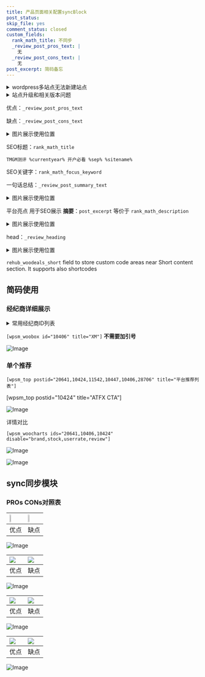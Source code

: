 ```yaml
---
title: 产品页面相关配置syncBlock
post_status: 
skip_file: yes
comment_status: closed
custom_fields:
  rank_math_title: 不同步
  _review_post_pros_text: |
    无
  _review_post_cons_text: |
    无
post_excerpt: 简码备忘
---
```

<details><summary>wordpress多站点无法新建站点</summary>

<li>和报错需要清理cookies一样的原因</li>
<li>wp-config.php里面<code>define( 'SUBDOMAIN_INSTALL', false );//子域名安装</code></li>
<li>新建子站点是用<code>define( 'SUBDOMAIN_INSTALL', true);//子域名安装</code> 完成以后，改成<code>false</code></li>
</details>

<details><summary>站点升级和相关版本问题</summary>

<p>wordpress：5.9.9
woocommerce：7.5.1
出现问题的地方：主题选项里面>><strong>Product layout >>compact style</strong></p>
<p>如何出现没有用过的字段 导致无法保存。先导出配置 然后进行修改，后面再次恢复即可。</p>
<p>出现部分字段无法显示时，需要返回默认布局后，对产品进行保存就好了。</p>
<p></p>
</details>

优点：`_review_post_pros_text`

缺点：`_review_post_cons_text`

<details><summary>图片展示使用位置</summary>

<img src="https://prod-files-secure.s3.us-west-2.amazonaws.com/39ed1227-6d7d-4570-be36-9ccd4a2c4241/f51d3d83-55d4-4bdf-9604-f37ec77ab556/Untitled.png?X-Amz-Algorithm=AWS4-HMAC-SHA256&X-Amz-Content-Sha256=UNSIGNED-PAYLOAD&X-Amz-Credential=ASIAZI2LB466VM6VZ3BB%2F20250730%2Fus-west-2%2Fs3%2Faws4_request&X-Amz-Date=20250730T105519Z&X-Amz-Expires=3600&X-Amz-Security-Token=IQoJb3JpZ2luX2VjEJL%2F%2F%2F%2F%2F%2F%2F%2F%2F%2FwEaCXVzLXdlc3QtMiJFMEMCIDYXqU8PpVLj0m8i8uyVie7U4fkVFZmlBOdaBC7may3JAh8gJAnLti%2FsFdj2nHQfOPDmTtRk5jVNESSiDYE3%2BFPdKogECLv%2F%2F%2F%2F%2F%2F%2F%2F%2F%2FwEQABoMNjM3NDIzMTgzODA1IgzTvgnWINJKZN62Mooq3AMAtOT%2F0Os%2BJQVF%2F7w2l27Z%2FlZsyNIFsyPGR5RaobbtifHVh4ZXJ95v3ONnW6LIDC1mdP9iG%2Frm4pwY41DY6e%2BcODvSDpeS9IwnXeOJHc0sSJ6PL5pIXbq478T6DUEY5VaDoHZm216o6u8K6Zj9qNa7sx7OEnmlaOweJR1Wa2mc8iP9Fgr5%2FQpp5Z%2FMJOpJyn5XWaNCuXR59hjjv35KWUhhnV9cYIv9ESJOS6UzFxbFSb4uCKPMguww1i5rGuMbsuot0yhG6PF8x37S6F4OzLIyVqVY4Y8z5PIooxg13v%2FA%2FyxTOdTz0x4AD1Nhegm08VHrsl3mp9HuuwmEc7n7ZuqEMt1w9QwiSPhq9lAMX16IRJ34s3zB5wOot7USdFIJqlZUZzsCYLXKHkfwALk14dnw6472Vq1cKqlUL914%2FAxPSxaPZVDX4qWq13T0hPan2tRtSbzb5oprlDtlYs3XiXzXliGeXI716DUXmeq64q8Mt%2FWRPm9kPwWPJAel1ZabCQ%2BGqJdMSU1ZUAYSItZSP8j%2Fxz7LfVOYwE%2BkspFomphEF3HV0UJNAFjWVaIsxSYJIbfno0Jlsp3Y95cDqq71fEiYKcOifwf7dXtPWIEl92vqIYOOkahgLkz4gfyiQTDy0KfEBjqnAcZHSpWTKpWci1yBrQHMdAxakI%2Brz5u%2Bd8m6oyQ9SVgB6JcJNcvJ8E3JEYWmrRX4cFvVUVQI4H%2BZ65xrd0inhCPsbl6CaO2gyCtce3t8WLZwE%2By3lCRjhZkvCzw6B6omHhd5fZcjYGtwK4vEgEivFL1RQWUbQcrFxdFJ6z8v7OHY2XFccFXTkOcfBK9jJk5%2BRDsFFvSDXHtNus6UbHj5vwQdOROO%2B5fH&X-Amz-Signature=d3a248369cef0ca2f7866086c77cb7fa5de68f40d2976d58fe1c54df87d141ef&X-Amz-SignedHeaders=host&x-amz-checksum-mode=ENABLED&x-id=GetObject" alt="Image">
</details>

SEO标题：`rank_math_title`

`TMGM测评 %currentyear% 开户必看 %sep% %sitename%`

SEO关键字：`rank_math_focus_keyword`

一句话总结：`_review_post_summary_text`

<details><summary>图片展示使用位置</summary>

<img src="https://prod-files-secure.s3.us-west-2.amazonaws.com/39ed1227-6d7d-4570-be36-9ccd4a2c4241/4b96a922-296c-4f4e-8630-d1c870cbce01/Untitled.png?X-Amz-Algorithm=AWS4-HMAC-SHA256&X-Amz-Content-Sha256=UNSIGNED-PAYLOAD&X-Amz-Credential=ASIAZI2LB466W66QVOVK%2F20250730%2Fus-west-2%2Fs3%2Faws4_request&X-Amz-Date=20250730T105520Z&X-Amz-Expires=3600&X-Amz-Security-Token=IQoJb3JpZ2luX2VjEJL%2F%2F%2F%2F%2F%2F%2F%2F%2F%2FwEaCXVzLXdlc3QtMiJHMEUCIHJfIPN0nEs5YSXbL1fUSzJJBvMii1JOiStlL1wGF4JbAiEAxv%2FsT%2F9y0EsnTTm%2B8A%2BP3fI0ISBu1bTa%2BuGQmTLLXOIqiAQIu%2F%2F%2F%2F%2F%2F%2F%2F%2F%2F%2FARAAGgw2Mzc0MjMxODM4MDUiDDhMNGeS6Nh%2Fk%2FU2WCrcA78KOBK0Y%2FsnUGYfhuMPQWa5sGLyw83sIgs4m%2FoEABYEpNGkkDM85kc2tE5oEcKGRn15vJ8cVuIpuRt1ey1xn2zsfnCoRg0QpO4iAFe%2F0R6ey8ARun3JTd5SOS9ED8foIlRBhcxDRWunWSc%2FRd6%2Bd5nAadkoQzmT%2Bxf0p9Autr5JJrxxdvBzmmWtr6CVxHft5sEuOEk%2F69yYiAxtBI8U3U%2BtGjFyLV%2BMSWOimGTf77p3zU7PigXLTXYiSQmSy19GHG8nTIYkETcIV59NGcvBBzorIgRDI7LYMzeeGc%2FTRAKUxe7DT%2Bdr4OJkKPLXemKm6x7kLY3hyBTQgUM%2FA9sAq09G0jw3iZ6fasANx3X4WTh1PLxi2Uqn0mZLrd3XncKYLEWtg40ba6LWUj5g2Fcc2LKlGuco8%2BrDeAp0ucrmS8mGp%2F6mMFEBJluzNNy2x70I4fekOulWn5oe9iviH2HTzYQWtqBktPdcwcxh1rLkc4Qxy3kPZ7Mm0WSNp%2Fdo8hpsNhAGS1iijyRimqBSDIk4Dm6R%2BKPV3xasW9xlQI7yElgWqVV4GtazCmTocSelsUG7ECGHy3TwQkIHG2d0iakt172lwiXRmb7GqF4btkToIq10MRpQRl%2FxdGbx0ZoJMIzQp8QGOqUBYsu9NA6%2FHicBXNndf3%2F2VXUgA4M8P6ya1nDJnVlADFxMnA5vgY7gTdbMxgaK2rbjHjvKNDHDLkie4JfieSmyRmk1Z9yAP%2Be6Jps3KNwffeuLuZUMdOSMzdV20TuQMcz8LlYOTZbudt84lpXCAA6Egv1NkJ2anHvPx%2Bb%2BpklODGwvak1u1ezfpK5kwIoe05MYZOU0q3gde6ggKK5sGoSRcjQ0y70l&X-Amz-Signature=b30a8a1061e721591c349c5e4b2e1a07f8aa4fa5ed729cef4f37102606ac30dc&X-Amz-SignedHeaders=host&x-amz-checksum-mode=ENABLED&x-id=GetObject" alt="Image">
</details>

平台亮点 用于SEO展示 **摘要**：`post_excerpt`  等价于 `rank_math_description`

<details><summary>图片展示使用位置</summary>

<img src="https://prod-files-secure.s3.us-west-2.amazonaws.com/39ed1227-6d7d-4570-be36-9ccd4a2c4241/1ee11f63-b60a-4dfe-a7a7-d58ff23b5d88/Untitled.png?X-Amz-Algorithm=AWS4-HMAC-SHA256&X-Amz-Content-Sha256=UNSIGNED-PAYLOAD&X-Amz-Credential=ASIAZI2LB466QSATDMLD%2F20250730%2Fus-west-2%2Fs3%2Faws4_request&X-Amz-Date=20250730T105520Z&X-Amz-Expires=3600&X-Amz-Security-Token=IQoJb3JpZ2luX2VjEJL%2F%2F%2F%2F%2F%2F%2F%2F%2F%2FwEaCXVzLXdlc3QtMiJHMEUCIDV6VobcCIjDZYGxXLRrFQh%2B9xMUu0zg8dqboiTe1Ky%2FAiEAp6VT8Td3s7iBO5v8Z5M2JXfXQ0ZLP81GvnFx97Jg4pAqiAQIu%2F%2F%2F%2F%2F%2F%2F%2F%2F%2F%2FARAAGgw2Mzc0MjMxODM4MDUiDIC1PudGbxxxPW6XCSrcA6mQakAADgT0HkxJBp2%2B3TGAit8AqoKmJVCcbUNOuMYUZf0Ti2kGSovOHTjlSX4tvcqm63Qt18F6g9s4nEXz82DKobCSB2XJM6S8H7HZIoN5zqBZCFJeO2mbi2hWPL2VO04NHMGOIyZDPwlz4IRM%2BHWUY6Jh2Hw6eZLaifqJnZn1LMk9PLr0UvUqA2h8OIVKmPfdSgaU4SRoiAcvrGoo%2BRO5AJ5mOIQgMJQ6fbFKrCu9%2B5qknHtCA1JFrPByOADy54fbpFMvr5FOWn7eSfj34HXp0FMNoS39EdffAToXr1PfzSYC97ugMkzlxW9ZyCOgViAL%2BURPUHol046ALHTBJhd7i6mEBPyhsfY1K1zVv%2FGD%2BHOsXmXCCb2H9seRIq9Ggk2FsZeo%2BDNfuR1LqdEoccc9GAicZZ5aLsKpG39X4zrHnw3wnhGxHMrh8u%2FCRFeeIRiooQ4n9JH7iPOt5%2FCAr6p4IWqNqBsGUd%2Fmads7Zr3HXfp0uf4gzjmTU92e%2B74wJciQaCiyRuygfbvTGmJWjAbHg7ieM6PEDKKu4Hzxb2qcU8yu6AEpzJpriw6IXvffSl7aCcYOqSJ%2F5TFHauZqM7Nhtqe5khPJSS1gAxhnJ5VGuZBxNVJACDTT7JtzMKLQp8QGOqUBVm5YfwI5jzw5cIRC1QmpBZzIsbmHh9Rghsh%2BqqN62yBSSSUk8ROvVsXXVVXeUkcXETzOBwR8GWU6OtErpTlsNpAkbgpzDBioUEIJfBf%2FNTyekOevIf1ZePWpuPo3QhePc4M7PN9FnUHNFtocFn82Xwe6KfOwzZcU06e0Qtq7Ug%2BfJ8vrC7IOe3Pbvrxr8%2FGcDBUOZolhjsngWJpRSMz7yTv%2Bdjdk&X-Amz-Signature=66f67183927ca94d7e6b03af287fbe3a9572e63d4f69df7ee2a9459e2c3d88a3&X-Amz-SignedHeaders=host&x-amz-checksum-mode=ENABLED&x-id=GetObject" alt="Image">
<img src="https://prod-files-secure.s3.us-west-2.amazonaws.com/39ed1227-6d7d-4570-be36-9ccd4a2c4241/ad4118b5-78d8-4fbe-801e-3b29b5d99c01/Untitled.png?X-Amz-Algorithm=AWS4-HMAC-SHA256&X-Amz-Content-Sha256=UNSIGNED-PAYLOAD&X-Amz-Credential=ASIAZI2LB466QSATDMLD%2F20250730%2Fus-west-2%2Fs3%2Faws4_request&X-Amz-Date=20250730T105520Z&X-Amz-Expires=3600&X-Amz-Security-Token=IQoJb3JpZ2luX2VjEJL%2F%2F%2F%2F%2F%2F%2F%2F%2F%2FwEaCXVzLXdlc3QtMiJHMEUCIDV6VobcCIjDZYGxXLRrFQh%2B9xMUu0zg8dqboiTe1Ky%2FAiEAp6VT8Td3s7iBO5v8Z5M2JXfXQ0ZLP81GvnFx97Jg4pAqiAQIu%2F%2F%2F%2F%2F%2F%2F%2F%2F%2F%2FARAAGgw2Mzc0MjMxODM4MDUiDIC1PudGbxxxPW6XCSrcA6mQakAADgT0HkxJBp2%2B3TGAit8AqoKmJVCcbUNOuMYUZf0Ti2kGSovOHTjlSX4tvcqm63Qt18F6g9s4nEXz82DKobCSB2XJM6S8H7HZIoN5zqBZCFJeO2mbi2hWPL2VO04NHMGOIyZDPwlz4IRM%2BHWUY6Jh2Hw6eZLaifqJnZn1LMk9PLr0UvUqA2h8OIVKmPfdSgaU4SRoiAcvrGoo%2BRO5AJ5mOIQgMJQ6fbFKrCu9%2B5qknHtCA1JFrPByOADy54fbpFMvr5FOWn7eSfj34HXp0FMNoS39EdffAToXr1PfzSYC97ugMkzlxW9ZyCOgViAL%2BURPUHol046ALHTBJhd7i6mEBPyhsfY1K1zVv%2FGD%2BHOsXmXCCb2H9seRIq9Ggk2FsZeo%2BDNfuR1LqdEoccc9GAicZZ5aLsKpG39X4zrHnw3wnhGxHMrh8u%2FCRFeeIRiooQ4n9JH7iPOt5%2FCAr6p4IWqNqBsGUd%2Fmads7Zr3HXfp0uf4gzjmTU92e%2B74wJciQaCiyRuygfbvTGmJWjAbHg7ieM6PEDKKu4Hzxb2qcU8yu6AEpzJpriw6IXvffSl7aCcYOqSJ%2F5TFHauZqM7Nhtqe5khPJSS1gAxhnJ5VGuZBxNVJACDTT7JtzMKLQp8QGOqUBVm5YfwI5jzw5cIRC1QmpBZzIsbmHh9Rghsh%2BqqN62yBSSSUk8ROvVsXXVVXeUkcXETzOBwR8GWU6OtErpTlsNpAkbgpzDBioUEIJfBf%2FNTyekOevIf1ZePWpuPo3QhePc4M7PN9FnUHNFtocFn82Xwe6KfOwzZcU06e0Qtq7Ug%2BfJ8vrC7IOe3Pbvrxr8%2FGcDBUOZolhjsngWJpRSMz7yTv%2Bdjdk&X-Amz-Signature=438696b6d965a87c526a698e75440ab484111b0d718f7300b02b82b44168c1f5&X-Amz-SignedHeaders=host&x-amz-checksum-mode=ENABLED&x-id=GetObject" alt="Image">
<img src="https://prod-files-secure.s3.us-west-2.amazonaws.com/39ed1227-6d7d-4570-be36-9ccd4a2c4241/a38cf7c9-a79c-4b64-9e94-13589fe0758b/Untitled.png?X-Amz-Algorithm=AWS4-HMAC-SHA256&X-Amz-Content-Sha256=UNSIGNED-PAYLOAD&X-Amz-Credential=ASIAZI2LB466QSATDMLD%2F20250730%2Fus-west-2%2Fs3%2Faws4_request&X-Amz-Date=20250730T105520Z&X-Amz-Expires=3600&X-Amz-Security-Token=IQoJb3JpZ2luX2VjEJL%2F%2F%2F%2F%2F%2F%2F%2F%2F%2FwEaCXVzLXdlc3QtMiJHMEUCIDV6VobcCIjDZYGxXLRrFQh%2B9xMUu0zg8dqboiTe1Ky%2FAiEAp6VT8Td3s7iBO5v8Z5M2JXfXQ0ZLP81GvnFx97Jg4pAqiAQIu%2F%2F%2F%2F%2F%2F%2F%2F%2F%2F%2FARAAGgw2Mzc0MjMxODM4MDUiDIC1PudGbxxxPW6XCSrcA6mQakAADgT0HkxJBp2%2B3TGAit8AqoKmJVCcbUNOuMYUZf0Ti2kGSovOHTjlSX4tvcqm63Qt18F6g9s4nEXz82DKobCSB2XJM6S8H7HZIoN5zqBZCFJeO2mbi2hWPL2VO04NHMGOIyZDPwlz4IRM%2BHWUY6Jh2Hw6eZLaifqJnZn1LMk9PLr0UvUqA2h8OIVKmPfdSgaU4SRoiAcvrGoo%2BRO5AJ5mOIQgMJQ6fbFKrCu9%2B5qknHtCA1JFrPByOADy54fbpFMvr5FOWn7eSfj34HXp0FMNoS39EdffAToXr1PfzSYC97ugMkzlxW9ZyCOgViAL%2BURPUHol046ALHTBJhd7i6mEBPyhsfY1K1zVv%2FGD%2BHOsXmXCCb2H9seRIq9Ggk2FsZeo%2BDNfuR1LqdEoccc9GAicZZ5aLsKpG39X4zrHnw3wnhGxHMrh8u%2FCRFeeIRiooQ4n9JH7iPOt5%2FCAr6p4IWqNqBsGUd%2Fmads7Zr3HXfp0uf4gzjmTU92e%2B74wJciQaCiyRuygfbvTGmJWjAbHg7ieM6PEDKKu4Hzxb2qcU8yu6AEpzJpriw6IXvffSl7aCcYOqSJ%2F5TFHauZqM7Nhtqe5khPJSS1gAxhnJ5VGuZBxNVJACDTT7JtzMKLQp8QGOqUBVm5YfwI5jzw5cIRC1QmpBZzIsbmHh9Rghsh%2BqqN62yBSSSUk8ROvVsXXVVXeUkcXETzOBwR8GWU6OtErpTlsNpAkbgpzDBioUEIJfBf%2FNTyekOevIf1ZePWpuPo3QhePc4M7PN9FnUHNFtocFn82Xwe6KfOwzZcU06e0Qtq7Ug%2BfJ8vrC7IOe3Pbvrxr8%2FGcDBUOZolhjsngWJpRSMz7yTv%2Bdjdk&X-Amz-Signature=cbdc0ffbf66c90dc08fcf88205876a7cc194ee3e31cc6cb2ab64fc32adaea356&X-Amz-SignedHeaders=host&x-amz-checksum-mode=ENABLED&x-id=GetObject" alt="Image">
<img src="https://prod-files-secure.s3.us-west-2.amazonaws.com/39ed1227-6d7d-4570-be36-9ccd4a2c4241/7da6fc1e-d2ac-42ae-8c75-cb5749aa18f6/Untitled.png?X-Amz-Algorithm=AWS4-HMAC-SHA256&X-Amz-Content-Sha256=UNSIGNED-PAYLOAD&X-Amz-Credential=ASIAZI2LB466QSATDMLD%2F20250730%2Fus-west-2%2Fs3%2Faws4_request&X-Amz-Date=20250730T105520Z&X-Amz-Expires=3600&X-Amz-Security-Token=IQoJb3JpZ2luX2VjEJL%2F%2F%2F%2F%2F%2F%2F%2F%2F%2FwEaCXVzLXdlc3QtMiJHMEUCIDV6VobcCIjDZYGxXLRrFQh%2B9xMUu0zg8dqboiTe1Ky%2FAiEAp6VT8Td3s7iBO5v8Z5M2JXfXQ0ZLP81GvnFx97Jg4pAqiAQIu%2F%2F%2F%2F%2F%2F%2F%2F%2F%2F%2FARAAGgw2Mzc0MjMxODM4MDUiDIC1PudGbxxxPW6XCSrcA6mQakAADgT0HkxJBp2%2B3TGAit8AqoKmJVCcbUNOuMYUZf0Ti2kGSovOHTjlSX4tvcqm63Qt18F6g9s4nEXz82DKobCSB2XJM6S8H7HZIoN5zqBZCFJeO2mbi2hWPL2VO04NHMGOIyZDPwlz4IRM%2BHWUY6Jh2Hw6eZLaifqJnZn1LMk9PLr0UvUqA2h8OIVKmPfdSgaU4SRoiAcvrGoo%2BRO5AJ5mOIQgMJQ6fbFKrCu9%2B5qknHtCA1JFrPByOADy54fbpFMvr5FOWn7eSfj34HXp0FMNoS39EdffAToXr1PfzSYC97ugMkzlxW9ZyCOgViAL%2BURPUHol046ALHTBJhd7i6mEBPyhsfY1K1zVv%2FGD%2BHOsXmXCCb2H9seRIq9Ggk2FsZeo%2BDNfuR1LqdEoccc9GAicZZ5aLsKpG39X4zrHnw3wnhGxHMrh8u%2FCRFeeIRiooQ4n9JH7iPOt5%2FCAr6p4IWqNqBsGUd%2Fmads7Zr3HXfp0uf4gzjmTU92e%2B74wJciQaCiyRuygfbvTGmJWjAbHg7ieM6PEDKKu4Hzxb2qcU8yu6AEpzJpriw6IXvffSl7aCcYOqSJ%2F5TFHauZqM7Nhtqe5khPJSS1gAxhnJ5VGuZBxNVJACDTT7JtzMKLQp8QGOqUBVm5YfwI5jzw5cIRC1QmpBZzIsbmHh9Rghsh%2BqqN62yBSSSUk8ROvVsXXVVXeUkcXETzOBwR8GWU6OtErpTlsNpAkbgpzDBioUEIJfBf%2FNTyekOevIf1ZePWpuPo3QhePc4M7PN9FnUHNFtocFn82Xwe6KfOwzZcU06e0Qtq7Ug%2BfJ8vrC7IOe3Pbvrxr8%2FGcDBUOZolhjsngWJpRSMz7yTv%2Bdjdk&X-Amz-Signature=ea89a4ff69796e2480619e18a9bcaaac1c99d47892d4260831e9552748a4d971&X-Amz-SignedHeaders=host&x-amz-checksum-mode=ENABLED&x-id=GetObject" alt="Image">
<img src="https://prod-files-secure.s3.us-west-2.amazonaws.com/39ed1227-6d7d-4570-be36-9ccd4a2c4241/7e97f40a-eaee-47f5-b2f9-475f96808fa7/Untitled.png?X-Amz-Algorithm=AWS4-HMAC-SHA256&X-Amz-Content-Sha256=UNSIGNED-PAYLOAD&X-Amz-Credential=ASIAZI2LB466QSATDMLD%2F20250730%2Fus-west-2%2Fs3%2Faws4_request&X-Amz-Date=20250730T105520Z&X-Amz-Expires=3600&X-Amz-Security-Token=IQoJb3JpZ2luX2VjEJL%2F%2F%2F%2F%2F%2F%2F%2F%2F%2FwEaCXVzLXdlc3QtMiJHMEUCIDV6VobcCIjDZYGxXLRrFQh%2B9xMUu0zg8dqboiTe1Ky%2FAiEAp6VT8Td3s7iBO5v8Z5M2JXfXQ0ZLP81GvnFx97Jg4pAqiAQIu%2F%2F%2F%2F%2F%2F%2F%2F%2F%2F%2FARAAGgw2Mzc0MjMxODM4MDUiDIC1PudGbxxxPW6XCSrcA6mQakAADgT0HkxJBp2%2B3TGAit8AqoKmJVCcbUNOuMYUZf0Ti2kGSovOHTjlSX4tvcqm63Qt18F6g9s4nEXz82DKobCSB2XJM6S8H7HZIoN5zqBZCFJeO2mbi2hWPL2VO04NHMGOIyZDPwlz4IRM%2BHWUY6Jh2Hw6eZLaifqJnZn1LMk9PLr0UvUqA2h8OIVKmPfdSgaU4SRoiAcvrGoo%2BRO5AJ5mOIQgMJQ6fbFKrCu9%2B5qknHtCA1JFrPByOADy54fbpFMvr5FOWn7eSfj34HXp0FMNoS39EdffAToXr1PfzSYC97ugMkzlxW9ZyCOgViAL%2BURPUHol046ALHTBJhd7i6mEBPyhsfY1K1zVv%2FGD%2BHOsXmXCCb2H9seRIq9Ggk2FsZeo%2BDNfuR1LqdEoccc9GAicZZ5aLsKpG39X4zrHnw3wnhGxHMrh8u%2FCRFeeIRiooQ4n9JH7iPOt5%2FCAr6p4IWqNqBsGUd%2Fmads7Zr3HXfp0uf4gzjmTU92e%2B74wJciQaCiyRuygfbvTGmJWjAbHg7ieM6PEDKKu4Hzxb2qcU8yu6AEpzJpriw6IXvffSl7aCcYOqSJ%2F5TFHauZqM7Nhtqe5khPJSS1gAxhnJ5VGuZBxNVJACDTT7JtzMKLQp8QGOqUBVm5YfwI5jzw5cIRC1QmpBZzIsbmHh9Rghsh%2BqqN62yBSSSUk8ROvVsXXVVXeUkcXETzOBwR8GWU6OtErpTlsNpAkbgpzDBioUEIJfBf%2FNTyekOevIf1ZePWpuPo3QhePc4M7PN9FnUHNFtocFn82Xwe6KfOwzZcU06e0Qtq7Ug%2BfJ8vrC7IOe3Pbvrxr8%2FGcDBUOZolhjsngWJpRSMz7yTv%2Bdjdk&X-Amz-Signature=b9f1471db89245609aa364c5daaf568fdcac13a0b087db62849c51bfb6868a1b&X-Amz-SignedHeaders=host&x-amz-checksum-mode=ENABLED&x-id=GetObject" alt="Image">
</details>

head：`_review_heading`

<details><summary>图片展示使用位置</summary>

<img src="https://prod-files-secure.s3.us-west-2.amazonaws.com/39ed1227-6d7d-4570-be36-9ccd4a2c4241/3a4650ad-9887-415c-889a-edd51fa54f27/Untitled.png?X-Amz-Algorithm=AWS4-HMAC-SHA256&X-Amz-Content-Sha256=UNSIGNED-PAYLOAD&X-Amz-Credential=ASIAZI2LB466QBBXP7OH%2F20250730%2Fus-west-2%2Fs3%2Faws4_request&X-Amz-Date=20250730T105521Z&X-Amz-Expires=3600&X-Amz-Security-Token=IQoJb3JpZ2luX2VjEJL%2F%2F%2F%2F%2F%2F%2F%2F%2F%2FwEaCXVzLXdlc3QtMiJHMEUCIQDw%2FNbvCcigUfwGim%2Fogb6GOPIlMMPAIE%2FR5NLauGOXvwIgVxR%2FUASQ8%2Bsyf%2BZC4a8sPlSu2FCZwkD923HM6MHeZY8qiAQIu%2F%2F%2F%2F%2F%2F%2F%2F%2F%2F%2FARAAGgw2Mzc0MjMxODM4MDUiDOq6z1qeu1RdMKHfGyrcA3PC4tnmgIqtNcHjwuMIC2syY9kRiqJRJ58oXIaU7%2F6VwJNvPvWDenWpyapl2eAte6jXOwiw0C6Db8CecMOo0z0sNykHQWPn3t2N6lvf%2Bz%2B5nqDh%2BmCypLv1ZWFAUJzLW7zk4zV7%2F8eooK%2BWLGyoJoBcgLsCi8EEEHuCiAnEzXKNpdQsTqTqQVFw%2FNJiYSZNYMk8D0b2SK%2BJEZL0FeXdslu7%2FOuX8ZPZqMCvIF1tvbBRYaw6jS9AZHa85HiQZgLIGOFxak0G%2Fx7AcohuAQH4%2FS2v%2FT5wt2k4PvT%2BBnduAAKutjZpc2Czjw6G6%2FXjpW0fOo3J65y6NGZifV7EShen05xO%2BHp0LBQSJUuh0rkFRhE5%2BOMCLaK%2BKq%2B1%2FLsIodQRzvywn%2B%2B9aZDu3oJP4JH3nbEUCnKiZxTA%2B1NU7ViEBbfptutuCWEuIvZP9SHLDL%2BjClYlLiWd5mfnySpPFKSvVylgoKzDH04nL0CqqFZLJZMv%2BuXEsC5o7n2D%2F%2Fjml5j2bo7eDxIFXGUyAZcAINhbo7W4Zm1c%2BFdOHA%2FSIE9QWOBrzMrf%2FncGw2LGm%2FTZ9tmOB2l6ifY2QOV%2BJd6fvvzI3BajajJDa3iJTFVW7CsNvRZUjvA9po8sUiEJ1Q%2BrMNPQp8QGOqUBG1jn4Tr1ZcLW1A82wJuBntVOIyiLF4g1NuXdZmCwxENJGlk8lB0TZ3PGpoprthhI637Y5AtU6Z9LpBnAf0EMp1OIcrRSWNlgQa2SMNVwzIMTlUB2ao8ugS23nGN8gi85ena8uOCsYhBc36mhQwYhF0Pfl2f9gvhyXD56e7XAItnpJfdS%2FsvbV6Dp5NaFyVvbG5z5EnYKEZ1VmpZsylE0iQ%2BtwYOZ&X-Amz-Signature=cf0ba9ae946664c8f3a0d8e2b044e3672deb67ac0ebf52c9dbc7c75c4e000364&X-Amz-SignedHeaders=host&x-amz-checksum-mode=ENABLED&x-id=GetObject" alt="Image">
</details>

`rehub_woodeals_short`	field to store custom code areas near Short content section. It supports also shortcodes



## 简码使用

### 经纪商详细展示

<details><summary>常用经纪商ID列表</summary>

<pre><code class="php">嘉盛 ===> 20641  [wpsm_woobox id="20641" title="嘉盛"]
易信easymarkets ===> 11542  [wpsm_woobox id="11542" title="易信easymarkets"]
ATFX外汇 ===> 10424  [wpsm_woobox id="10424" title="ATFX"]
XM ===> 10406  [wpsm_woobox id="10406" title="XM"]
TMGM ===> 29622  [wpsm_woobox id="29622" title="TMGM"]
HYCM ===> 10447  [wpsm_woobox id="10447" title="HYCM"]
fpmarkets澳福外汇 ===> 20639  [wpsm_woobox id="20639" title="fpmarkets澳福外汇"]</code></pre>
</details>

`[wpsm_woobox id="10406" title="XM"]` **不需要加引号**

![Image](https://prod-files-secure.s3.us-west-2.amazonaws.com/39ed1227-6d7d-4570-be36-9ccd4a2c4241/4f898f9d-0fa7-4e43-acd3-ac6bc7be575a/Untitled.png?X-Amz-Algorithm=AWS4-HMAC-SHA256&X-Amz-Content-Sha256=UNSIGNED-PAYLOAD&X-Amz-Credential=ASIAZI2LB4664BLDHDZV%2F20250730%2Fus-west-2%2Fs3%2Faws4_request&X-Amz-Date=20250730T105517Z&X-Amz-Expires=3600&X-Amz-Security-Token=IQoJb3JpZ2luX2VjEJL%2F%2F%2F%2F%2F%2F%2F%2F%2F%2FwEaCXVzLXdlc3QtMiJHMEUCIBr21RWbS8hA%2B2MoTSptkpd5aOO4jv8a%2BgSmd%2Fz5YKPOAiEAyWXIqv5oObZ1u5Q1C4Kmvl763a%2Fyd6bArT3zwTWJBIQqiAQIu%2F%2F%2F%2F%2F%2F%2F%2F%2F%2F%2FARAAGgw2Mzc0MjMxODM4MDUiDKrF0uKMZojvWCrfmyrcA3KKke58clcucNZ77GcolUvoM7zPAG05LuYaHJix9dkDlrUO995yJeFNg9IKSX0mxer2cMpxA3OP3lcc5uVBhrJnVw2EaGmtbf12IydJH40LywKlY7xKhXYp06qmQJCBm9f0lwfqSyiygm1dNBrpGfwLRcCsv014lC04YF8ZwgLnVzabZsqvY8LoDV61V6r%2FbUWzk%2BaDc7r4GV3MpWwPEDtW8IuX5TYL7gTrTiMMK0SAQ%2FPgrzXCnNWEAgNP00zgMDZiMr3rAGOmJe6GHvW18rNAB9N%2Fksw6J40jrSciDULUOpINqyBurGnDrdxneA3fBNsZvvoaf6VLYk6MbQgxlVW4MBc35dEuGi5MXsTzHAm5umTwikuXlR%2FwTMzTN%2Bjti5kc2gbvz0F6M1WetC7EYfsFle5T9jqXit2oaiobVP2qiB26GD0%2Bng6KalsFqMeeTNHrnX%2BaOeIcF1b81LLC9vr7gpEQ30qTSZKyoBPsqBb%2BeKhkhV4%2B960rk9dgV39Ftut22Sn968imbRXD9mAblxVJZ%2FReynpYwcEMEq60WNClx117FkEbdld1r38O6C33ZUpC7VzdWD7aT%2FsvvviPmRU9R4q%2Foa7D0mooXspfK9bIdsgN1%2FfRDpiHJWj%2BMJbQp8QGOqUBbnwquQb%2FDBg6xh0ZJKDgr4a4KESchhEwrzhOtfYRdhDVcJxIjJWfFh2fxe%2Fzh3apbKIN%2F6w5Wuf8gZnfz0LqbR5Acbc2uZI7jFat06NkmGvfuIf3V8Qjm6CGf4aCZBHya09JeZchcKJ4Z%2BfHQzCKyfgwgCMQFFSZWWag0lapPPCrNILs03Vpw5euaDzfpapr0csz1kRvOI%2FD7RgEDvFjs5YzBZ2Y&X-Amz-Signature=9858dbc7ca9f0a3ca2cc785dea0567e964e6cd968f94abb30d41a0b9a7a62496&X-Amz-SignedHeaders=host&x-amz-checksum-mode=ENABLED&x-id=GetObject)

### 单个推荐
`[wpsm_top postid="20641,10424,11542,10447,10406,28706" title="平台推荐列表"]`

[wpsm_top postid="10424" title="ATFX CTA"]

![Image](https://prod-files-secure.s3.us-west-2.amazonaws.com/39ed1227-6d7d-4570-be36-9ccd4a2c4241/5ac620dc-51a8-48b6-b55d-91f47299193c/Untitled.png?X-Amz-Algorithm=AWS4-HMAC-SHA256&X-Amz-Content-Sha256=UNSIGNED-PAYLOAD&X-Amz-Credential=ASIAZI2LB4664BLDHDZV%2F20250730%2Fus-west-2%2Fs3%2Faws4_request&X-Amz-Date=20250730T105517Z&X-Amz-Expires=3600&X-Amz-Security-Token=IQoJb3JpZ2luX2VjEJL%2F%2F%2F%2F%2F%2F%2F%2F%2F%2FwEaCXVzLXdlc3QtMiJHMEUCIBr21RWbS8hA%2B2MoTSptkpd5aOO4jv8a%2BgSmd%2Fz5YKPOAiEAyWXIqv5oObZ1u5Q1C4Kmvl763a%2Fyd6bArT3zwTWJBIQqiAQIu%2F%2F%2F%2F%2F%2F%2F%2F%2F%2F%2FARAAGgw2Mzc0MjMxODM4MDUiDKrF0uKMZojvWCrfmyrcA3KKke58clcucNZ77GcolUvoM7zPAG05LuYaHJix9dkDlrUO995yJeFNg9IKSX0mxer2cMpxA3OP3lcc5uVBhrJnVw2EaGmtbf12IydJH40LywKlY7xKhXYp06qmQJCBm9f0lwfqSyiygm1dNBrpGfwLRcCsv014lC04YF8ZwgLnVzabZsqvY8LoDV61V6r%2FbUWzk%2BaDc7r4GV3MpWwPEDtW8IuX5TYL7gTrTiMMK0SAQ%2FPgrzXCnNWEAgNP00zgMDZiMr3rAGOmJe6GHvW18rNAB9N%2Fksw6J40jrSciDULUOpINqyBurGnDrdxneA3fBNsZvvoaf6VLYk6MbQgxlVW4MBc35dEuGi5MXsTzHAm5umTwikuXlR%2FwTMzTN%2Bjti5kc2gbvz0F6M1WetC7EYfsFle5T9jqXit2oaiobVP2qiB26GD0%2Bng6KalsFqMeeTNHrnX%2BaOeIcF1b81LLC9vr7gpEQ30qTSZKyoBPsqBb%2BeKhkhV4%2B960rk9dgV39Ftut22Sn968imbRXD9mAblxVJZ%2FReynpYwcEMEq60WNClx117FkEbdld1r38O6C33ZUpC7VzdWD7aT%2FsvvviPmRU9R4q%2Foa7D0mooXspfK9bIdsgN1%2FfRDpiHJWj%2BMJbQp8QGOqUBbnwquQb%2FDBg6xh0ZJKDgr4a4KESchhEwrzhOtfYRdhDVcJxIjJWfFh2fxe%2Fzh3apbKIN%2F6w5Wuf8gZnfz0LqbR5Acbc2uZI7jFat06NkmGvfuIf3V8Qjm6CGf4aCZBHya09JeZchcKJ4Z%2BfHQzCKyfgwgCMQFFSZWWag0lapPPCrNILs03Vpw5euaDzfpapr0csz1kRvOI%2FD7RgEDvFjs5YzBZ2Y&X-Amz-Signature=0288c8e370b2989d2fa8c1116f258103e4efc24d2797b2839d0fe1fb6ff86d16&X-Amz-SignedHeaders=host&x-amz-checksum-mode=ENABLED&x-id=GetObject)

详情对比

`[wpsm_woocharts ids="20641,10406,10424" disable="brand,stock,userrate,review"]`

![Image](https://prod-files-secure.s3.us-west-2.amazonaws.com/39ed1227-6d7d-4570-be36-9ccd4a2c4241/bf3ba45f-b9f3-4295-8aef-b4a495fd25f4/Untitled.png?X-Amz-Algorithm=AWS4-HMAC-SHA256&X-Amz-Content-Sha256=UNSIGNED-PAYLOAD&X-Amz-Credential=ASIAZI2LB4664BLDHDZV%2F20250730%2Fus-west-2%2Fs3%2Faws4_request&X-Amz-Date=20250730T105518Z&X-Amz-Expires=3600&X-Amz-Security-Token=IQoJb3JpZ2luX2VjEJL%2F%2F%2F%2F%2F%2F%2F%2F%2F%2FwEaCXVzLXdlc3QtMiJHMEUCIBr21RWbS8hA%2B2MoTSptkpd5aOO4jv8a%2BgSmd%2Fz5YKPOAiEAyWXIqv5oObZ1u5Q1C4Kmvl763a%2Fyd6bArT3zwTWJBIQqiAQIu%2F%2F%2F%2F%2F%2F%2F%2F%2F%2F%2FARAAGgw2Mzc0MjMxODM4MDUiDKrF0uKMZojvWCrfmyrcA3KKke58clcucNZ77GcolUvoM7zPAG05LuYaHJix9dkDlrUO995yJeFNg9IKSX0mxer2cMpxA3OP3lcc5uVBhrJnVw2EaGmtbf12IydJH40LywKlY7xKhXYp06qmQJCBm9f0lwfqSyiygm1dNBrpGfwLRcCsv014lC04YF8ZwgLnVzabZsqvY8LoDV61V6r%2FbUWzk%2BaDc7r4GV3MpWwPEDtW8IuX5TYL7gTrTiMMK0SAQ%2FPgrzXCnNWEAgNP00zgMDZiMr3rAGOmJe6GHvW18rNAB9N%2Fksw6J40jrSciDULUOpINqyBurGnDrdxneA3fBNsZvvoaf6VLYk6MbQgxlVW4MBc35dEuGi5MXsTzHAm5umTwikuXlR%2FwTMzTN%2Bjti5kc2gbvz0F6M1WetC7EYfsFle5T9jqXit2oaiobVP2qiB26GD0%2Bng6KalsFqMeeTNHrnX%2BaOeIcF1b81LLC9vr7gpEQ30qTSZKyoBPsqBb%2BeKhkhV4%2B960rk9dgV39Ftut22Sn968imbRXD9mAblxVJZ%2FReynpYwcEMEq60WNClx117FkEbdld1r38O6C33ZUpC7VzdWD7aT%2FsvvviPmRU9R4q%2Foa7D0mooXspfK9bIdsgN1%2FfRDpiHJWj%2BMJbQp8QGOqUBbnwquQb%2FDBg6xh0ZJKDgr4a4KESchhEwrzhOtfYRdhDVcJxIjJWfFh2fxe%2Fzh3apbKIN%2F6w5Wuf8gZnfz0LqbR5Acbc2uZI7jFat06NkmGvfuIf3V8Qjm6CGf4aCZBHya09JeZchcKJ4Z%2BfHQzCKyfgwgCMQFFSZWWag0lapPPCrNILs03Vpw5euaDzfpapr0csz1kRvOI%2FD7RgEDvFjs5YzBZ2Y&X-Amz-Signature=7ee73ed2aff271296e48c894cae982c3b9646d754d56fb15ee48d1b5a0a09d67&X-Amz-SignedHeaders=host&x-amz-checksum-mode=ENABLED&x-id=GetObject)

![Image](https://prod-files-secure.s3.us-west-2.amazonaws.com/39ed1227-6d7d-4570-be36-9ccd4a2c4241/30bc56ef-f383-4b48-9768-2ebc9e436ec0/Untitled.png?X-Amz-Algorithm=AWS4-HMAC-SHA256&X-Amz-Content-Sha256=UNSIGNED-PAYLOAD&X-Amz-Credential=ASIAZI2LB4664BLDHDZV%2F20250730%2Fus-west-2%2Fs3%2Faws4_request&X-Amz-Date=20250730T105518Z&X-Amz-Expires=3600&X-Amz-Security-Token=IQoJb3JpZ2luX2VjEJL%2F%2F%2F%2F%2F%2F%2F%2F%2F%2FwEaCXVzLXdlc3QtMiJHMEUCIBr21RWbS8hA%2B2MoTSptkpd5aOO4jv8a%2BgSmd%2Fz5YKPOAiEAyWXIqv5oObZ1u5Q1C4Kmvl763a%2Fyd6bArT3zwTWJBIQqiAQIu%2F%2F%2F%2F%2F%2F%2F%2F%2F%2F%2FARAAGgw2Mzc0MjMxODM4MDUiDKrF0uKMZojvWCrfmyrcA3KKke58clcucNZ77GcolUvoM7zPAG05LuYaHJix9dkDlrUO995yJeFNg9IKSX0mxer2cMpxA3OP3lcc5uVBhrJnVw2EaGmtbf12IydJH40LywKlY7xKhXYp06qmQJCBm9f0lwfqSyiygm1dNBrpGfwLRcCsv014lC04YF8ZwgLnVzabZsqvY8LoDV61V6r%2FbUWzk%2BaDc7r4GV3MpWwPEDtW8IuX5TYL7gTrTiMMK0SAQ%2FPgrzXCnNWEAgNP00zgMDZiMr3rAGOmJe6GHvW18rNAB9N%2Fksw6J40jrSciDULUOpINqyBurGnDrdxneA3fBNsZvvoaf6VLYk6MbQgxlVW4MBc35dEuGi5MXsTzHAm5umTwikuXlR%2FwTMzTN%2Bjti5kc2gbvz0F6M1WetC7EYfsFle5T9jqXit2oaiobVP2qiB26GD0%2Bng6KalsFqMeeTNHrnX%2BaOeIcF1b81LLC9vr7gpEQ30qTSZKyoBPsqBb%2BeKhkhV4%2B960rk9dgV39Ftut22Sn968imbRXD9mAblxVJZ%2FReynpYwcEMEq60WNClx117FkEbdld1r38O6C33ZUpC7VzdWD7aT%2FsvvviPmRU9R4q%2Foa7D0mooXspfK9bIdsgN1%2FfRDpiHJWj%2BMJbQp8QGOqUBbnwquQb%2FDBg6xh0ZJKDgr4a4KESchhEwrzhOtfYRdhDVcJxIjJWfFh2fxe%2Fzh3apbKIN%2F6w5Wuf8gZnfz0LqbR5Acbc2uZI7jFat06NkmGvfuIf3V8Qjm6CGf4aCZBHya09JeZchcKJ4Z%2BfHQzCKyfgwgCMQFFSZWWag0lapPPCrNILs03Vpw5euaDzfpapr0csz1kRvOI%2FD7RgEDvFjs5YzBZ2Y&X-Amz-Signature=c6952e29e9477f82fa74dfefe3f5691348daff83029a69558348f8f1e42de434&X-Amz-SignedHeaders=host&x-amz-checksum-mode=ENABLED&x-id=GetObject)

## sync同步模块

### PROs CONs对照表

| <img src="https://cdn.ifttt.fun/gh/jarlin8/OSS@main/icons/customize/pros.svg" height="auto" width="37.3%"> | <img src="https://cdn.ifttt.fun/gh/jarlin8/OSS@main/icons/customize/cons.svg" height="auto" width="28.8%"> |
| :--- | :--- |
| 优点 | 缺点 |

![Image](https://prod-files-secure.s3.us-west-2.amazonaws.com/39ed1227-6d7d-4570-be36-9ccd4a2c4241/8742b755-dfb5-4004-9a5f-d6e561664bd8/Untitled.png?X-Amz-Algorithm=AWS4-HMAC-SHA256&X-Amz-Content-Sha256=UNSIGNED-PAYLOAD&X-Amz-Credential=ASIAZI2LB4664BLDHDZV%2F20250730%2Fus-west-2%2Fs3%2Faws4_request&X-Amz-Date=20250730T105518Z&X-Amz-Expires=3600&X-Amz-Security-Token=IQoJb3JpZ2luX2VjEJL%2F%2F%2F%2F%2F%2F%2F%2F%2F%2FwEaCXVzLXdlc3QtMiJHMEUCIBr21RWbS8hA%2B2MoTSptkpd5aOO4jv8a%2BgSmd%2Fz5YKPOAiEAyWXIqv5oObZ1u5Q1C4Kmvl763a%2Fyd6bArT3zwTWJBIQqiAQIu%2F%2F%2F%2F%2F%2F%2F%2F%2F%2F%2FARAAGgw2Mzc0MjMxODM4MDUiDKrF0uKMZojvWCrfmyrcA3KKke58clcucNZ77GcolUvoM7zPAG05LuYaHJix9dkDlrUO995yJeFNg9IKSX0mxer2cMpxA3OP3lcc5uVBhrJnVw2EaGmtbf12IydJH40LywKlY7xKhXYp06qmQJCBm9f0lwfqSyiygm1dNBrpGfwLRcCsv014lC04YF8ZwgLnVzabZsqvY8LoDV61V6r%2FbUWzk%2BaDc7r4GV3MpWwPEDtW8IuX5TYL7gTrTiMMK0SAQ%2FPgrzXCnNWEAgNP00zgMDZiMr3rAGOmJe6GHvW18rNAB9N%2Fksw6J40jrSciDULUOpINqyBurGnDrdxneA3fBNsZvvoaf6VLYk6MbQgxlVW4MBc35dEuGi5MXsTzHAm5umTwikuXlR%2FwTMzTN%2Bjti5kc2gbvz0F6M1WetC7EYfsFle5T9jqXit2oaiobVP2qiB26GD0%2Bng6KalsFqMeeTNHrnX%2BaOeIcF1b81LLC9vr7gpEQ30qTSZKyoBPsqBb%2BeKhkhV4%2B960rk9dgV39Ftut22Sn968imbRXD9mAblxVJZ%2FReynpYwcEMEq60WNClx117FkEbdld1r38O6C33ZUpC7VzdWD7aT%2FsvvviPmRU9R4q%2Foa7D0mooXspfK9bIdsgN1%2FfRDpiHJWj%2BMJbQp8QGOqUBbnwquQb%2FDBg6xh0ZJKDgr4a4KESchhEwrzhOtfYRdhDVcJxIjJWfFh2fxe%2Fzh3apbKIN%2F6w5Wuf8gZnfz0LqbR5Acbc2uZI7jFat06NkmGvfuIf3V8Qjm6CGf4aCZBHya09JeZchcKJ4Z%2BfHQzCKyfgwgCMQFFSZWWag0lapPPCrNILs03Vpw5euaDzfpapr0csz1kRvOI%2FD7RgEDvFjs5YzBZ2Y&X-Amz-Signature=c68282877aa8119b06ecc66d66c6377b998956fb9ff6626ff86ea92753e8b04d&X-Amz-SignedHeaders=host&x-amz-checksum-mode=ENABLED&x-id=GetObject)

| <img src="https://cdn.ifttt.fun/gh/jarlin8/OSS@main/icons/customize/pros1.svg" height="auto"> | <img src="https://cdn.ifttt.fun/gh/jarlin8/OSS@main/icons/customize/cons1.svg" height="auto"> |
| :--- | :--- |
| 优点 | 缺点 |

![Image](https://prod-files-secure.s3.us-west-2.amazonaws.com/39ed1227-6d7d-4570-be36-9ccd4a2c4241/806358f8-c9c4-4e17-bb35-c6c76a5397a5/Untitled.png?X-Amz-Algorithm=AWS4-HMAC-SHA256&X-Amz-Content-Sha256=UNSIGNED-PAYLOAD&X-Amz-Credential=ASIAZI2LB4664BLDHDZV%2F20250730%2Fus-west-2%2Fs3%2Faws4_request&X-Amz-Date=20250730T105518Z&X-Amz-Expires=3600&X-Amz-Security-Token=IQoJb3JpZ2luX2VjEJL%2F%2F%2F%2F%2F%2F%2F%2F%2F%2FwEaCXVzLXdlc3QtMiJHMEUCIBr21RWbS8hA%2B2MoTSptkpd5aOO4jv8a%2BgSmd%2Fz5YKPOAiEAyWXIqv5oObZ1u5Q1C4Kmvl763a%2Fyd6bArT3zwTWJBIQqiAQIu%2F%2F%2F%2F%2F%2F%2F%2F%2F%2F%2FARAAGgw2Mzc0MjMxODM4MDUiDKrF0uKMZojvWCrfmyrcA3KKke58clcucNZ77GcolUvoM7zPAG05LuYaHJix9dkDlrUO995yJeFNg9IKSX0mxer2cMpxA3OP3lcc5uVBhrJnVw2EaGmtbf12IydJH40LywKlY7xKhXYp06qmQJCBm9f0lwfqSyiygm1dNBrpGfwLRcCsv014lC04YF8ZwgLnVzabZsqvY8LoDV61V6r%2FbUWzk%2BaDc7r4GV3MpWwPEDtW8IuX5TYL7gTrTiMMK0SAQ%2FPgrzXCnNWEAgNP00zgMDZiMr3rAGOmJe6GHvW18rNAB9N%2Fksw6J40jrSciDULUOpINqyBurGnDrdxneA3fBNsZvvoaf6VLYk6MbQgxlVW4MBc35dEuGi5MXsTzHAm5umTwikuXlR%2FwTMzTN%2Bjti5kc2gbvz0F6M1WetC7EYfsFle5T9jqXit2oaiobVP2qiB26GD0%2Bng6KalsFqMeeTNHrnX%2BaOeIcF1b81LLC9vr7gpEQ30qTSZKyoBPsqBb%2BeKhkhV4%2B960rk9dgV39Ftut22Sn968imbRXD9mAblxVJZ%2FReynpYwcEMEq60WNClx117FkEbdld1r38O6C33ZUpC7VzdWD7aT%2FsvvviPmRU9R4q%2Foa7D0mooXspfK9bIdsgN1%2FfRDpiHJWj%2BMJbQp8QGOqUBbnwquQb%2FDBg6xh0ZJKDgr4a4KESchhEwrzhOtfYRdhDVcJxIjJWfFh2fxe%2Fzh3apbKIN%2F6w5Wuf8gZnfz0LqbR5Acbc2uZI7jFat06NkmGvfuIf3V8Qjm6CGf4aCZBHya09JeZchcKJ4Z%2BfHQzCKyfgwgCMQFFSZWWag0lapPPCrNILs03Vpw5euaDzfpapr0csz1kRvOI%2FD7RgEDvFjs5YzBZ2Y&X-Amz-Signature=4e7fb24a92cd09fb6a309ccf1cac45c2c83d54996d84a542faf93b0f2439c2f5&X-Amz-SignedHeaders=host&x-amz-checksum-mode=ENABLED&x-id=GetObject)

| <img src="https://cdn.ifttt.fun/gh/jarlin8/OSS@main/icons/customize/pros2.svg" height="auto"> | <img src="https://cdn.ifttt.fun/gh/jarlin8/OSS@main/icons/customize/cons2.svg" height="auto"> |
| :--- | :--- |
| 优点 | 缺点 |

![Image](https://prod-files-secure.s3.us-west-2.amazonaws.com/39ed1227-6d7d-4570-be36-9ccd4a2c4241/a9245ec9-70dd-4005-b534-0d54315fc5f3/Untitled.png?X-Amz-Algorithm=AWS4-HMAC-SHA256&X-Amz-Content-Sha256=UNSIGNED-PAYLOAD&X-Amz-Credential=ASIAZI2LB4664BLDHDZV%2F20250730%2Fus-west-2%2Fs3%2Faws4_request&X-Amz-Date=20250730T105518Z&X-Amz-Expires=3600&X-Amz-Security-Token=IQoJb3JpZ2luX2VjEJL%2F%2F%2F%2F%2F%2F%2F%2F%2F%2FwEaCXVzLXdlc3QtMiJHMEUCIBr21RWbS8hA%2B2MoTSptkpd5aOO4jv8a%2BgSmd%2Fz5YKPOAiEAyWXIqv5oObZ1u5Q1C4Kmvl763a%2Fyd6bArT3zwTWJBIQqiAQIu%2F%2F%2F%2F%2F%2F%2F%2F%2F%2F%2FARAAGgw2Mzc0MjMxODM4MDUiDKrF0uKMZojvWCrfmyrcA3KKke58clcucNZ77GcolUvoM7zPAG05LuYaHJix9dkDlrUO995yJeFNg9IKSX0mxer2cMpxA3OP3lcc5uVBhrJnVw2EaGmtbf12IydJH40LywKlY7xKhXYp06qmQJCBm9f0lwfqSyiygm1dNBrpGfwLRcCsv014lC04YF8ZwgLnVzabZsqvY8LoDV61V6r%2FbUWzk%2BaDc7r4GV3MpWwPEDtW8IuX5TYL7gTrTiMMK0SAQ%2FPgrzXCnNWEAgNP00zgMDZiMr3rAGOmJe6GHvW18rNAB9N%2Fksw6J40jrSciDULUOpINqyBurGnDrdxneA3fBNsZvvoaf6VLYk6MbQgxlVW4MBc35dEuGi5MXsTzHAm5umTwikuXlR%2FwTMzTN%2Bjti5kc2gbvz0F6M1WetC7EYfsFle5T9jqXit2oaiobVP2qiB26GD0%2Bng6KalsFqMeeTNHrnX%2BaOeIcF1b81LLC9vr7gpEQ30qTSZKyoBPsqBb%2BeKhkhV4%2B960rk9dgV39Ftut22Sn968imbRXD9mAblxVJZ%2FReynpYwcEMEq60WNClx117FkEbdld1r38O6C33ZUpC7VzdWD7aT%2FsvvviPmRU9R4q%2Foa7D0mooXspfK9bIdsgN1%2FfRDpiHJWj%2BMJbQp8QGOqUBbnwquQb%2FDBg6xh0ZJKDgr4a4KESchhEwrzhOtfYRdhDVcJxIjJWfFh2fxe%2Fzh3apbKIN%2F6w5Wuf8gZnfz0LqbR5Acbc2uZI7jFat06NkmGvfuIf3V8Qjm6CGf4aCZBHya09JeZchcKJ4Z%2BfHQzCKyfgwgCMQFFSZWWag0lapPPCrNILs03Vpw5euaDzfpapr0csz1kRvOI%2FD7RgEDvFjs5YzBZ2Y&X-Amz-Signature=88880172734624f69905ac96b820bd2e4812c3a78fde498906e281d38ecf66fb&X-Amz-SignedHeaders=host&x-amz-checksum-mode=ENABLED&x-id=GetObject)

| <img src="https://cdn.ifttt.fun/gh/jarlin8/OSS@main/icons/customize/pros3.svg" height="auto"> | <img src="https://cdn.ifttt.fun/gh/jarlin8/OSS@main/icons/customize/cons3.svg" height="auto"> |
| :--- | :--- |
| 优点 | 缺点 |

![Image](https://prod-files-secure.s3.us-west-2.amazonaws.com/39ed1227-6d7d-4570-be36-9ccd4a2c4241/e1e580a2-2e5c-4780-9ff4-19c318fc2284/Untitled.png?X-Amz-Algorithm=AWS4-HMAC-SHA256&X-Amz-Content-Sha256=UNSIGNED-PAYLOAD&X-Amz-Credential=ASIAZI2LB4664BLDHDZV%2F20250730%2Fus-west-2%2Fs3%2Faws4_request&X-Amz-Date=20250730T105518Z&X-Amz-Expires=3600&X-Amz-Security-Token=IQoJb3JpZ2luX2VjEJL%2F%2F%2F%2F%2F%2F%2F%2F%2F%2FwEaCXVzLXdlc3QtMiJHMEUCIBr21RWbS8hA%2B2MoTSptkpd5aOO4jv8a%2BgSmd%2Fz5YKPOAiEAyWXIqv5oObZ1u5Q1C4Kmvl763a%2Fyd6bArT3zwTWJBIQqiAQIu%2F%2F%2F%2F%2F%2F%2F%2F%2F%2F%2FARAAGgw2Mzc0MjMxODM4MDUiDKrF0uKMZojvWCrfmyrcA3KKke58clcucNZ77GcolUvoM7zPAG05LuYaHJix9dkDlrUO995yJeFNg9IKSX0mxer2cMpxA3OP3lcc5uVBhrJnVw2EaGmtbf12IydJH40LywKlY7xKhXYp06qmQJCBm9f0lwfqSyiygm1dNBrpGfwLRcCsv014lC04YF8ZwgLnVzabZsqvY8LoDV61V6r%2FbUWzk%2BaDc7r4GV3MpWwPEDtW8IuX5TYL7gTrTiMMK0SAQ%2FPgrzXCnNWEAgNP00zgMDZiMr3rAGOmJe6GHvW18rNAB9N%2Fksw6J40jrSciDULUOpINqyBurGnDrdxneA3fBNsZvvoaf6VLYk6MbQgxlVW4MBc35dEuGi5MXsTzHAm5umTwikuXlR%2FwTMzTN%2Bjti5kc2gbvz0F6M1WetC7EYfsFle5T9jqXit2oaiobVP2qiB26GD0%2Bng6KalsFqMeeTNHrnX%2BaOeIcF1b81LLC9vr7gpEQ30qTSZKyoBPsqBb%2BeKhkhV4%2B960rk9dgV39Ftut22Sn968imbRXD9mAblxVJZ%2FReynpYwcEMEq60WNClx117FkEbdld1r38O6C33ZUpC7VzdWD7aT%2FsvvviPmRU9R4q%2Foa7D0mooXspfK9bIdsgN1%2FfRDpiHJWj%2BMJbQp8QGOqUBbnwquQb%2FDBg6xh0ZJKDgr4a4KESchhEwrzhOtfYRdhDVcJxIjJWfFh2fxe%2Fzh3apbKIN%2F6w5Wuf8gZnfz0LqbR5Acbc2uZI7jFat06NkmGvfuIf3V8Qjm6CGf4aCZBHya09JeZchcKJ4Z%2BfHQzCKyfgwgCMQFFSZWWag0lapPPCrNILs03Vpw5euaDzfpapr0csz1kRvOI%2FD7RgEDvFjs5YzBZ2Y&X-Amz-Signature=5e742b3f244a65a810b0bc7a2c1bce689beb497fa9e404936decf49aa627eea2&X-Amz-SignedHeaders=host&x-amz-checksum-mode=ENABLED&x-id=GetObject)
